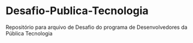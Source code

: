 # Desafio-Publica-Tecnologia
Repositório para arquivo de Desafio do programa de Desenvolvedores da Pública Tecnologia

